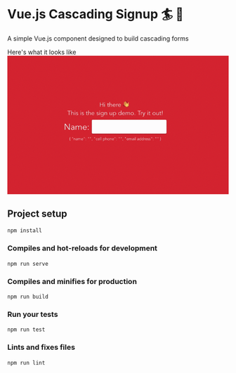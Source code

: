 # Vue.js Cascading Signup 🏄 🌊

A simple Vue.js component designed to build cascading forms

Here's what it looks like
![example](https://raw.githubusercontent.com/98mprice/vue-cascading-signup/master/example.gif)



## Project setup
```
npm install
```

### Compiles and hot-reloads for development
```
npm run serve
```

### Compiles and minifies for production
```
npm run build
```

### Run your tests
```
npm run test
```

### Lints and fixes files
```
npm run lint
```
